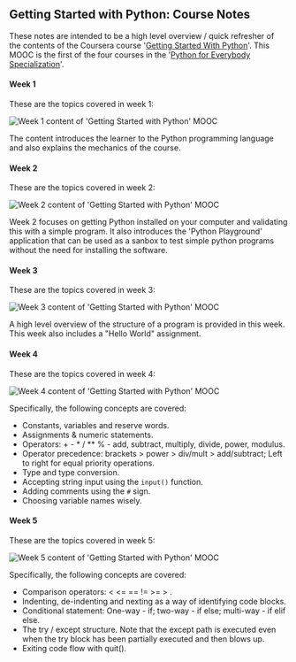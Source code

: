 ## Getting Started with Python: Course Notes

These notes are intended to be a high level overview / quick refresher of the contents of the Coursera course '[Getting Started With Python](https://www.coursera.org/learn/python/home/info)'. This MOOC is the first of the four courses in the '[Python for Everybody Specialization](https://www.coursera.org/specializations/python)'.

#### Week 1

These are the topics covered in week 1:

![Week 1 content of 'Getting Started with Python' MOOC](https://github.com/mariocpinto/0008_MOOC_Getting_Started_with_Python/blob/master/Images/Getting_Started_with_Python_Week_1_Contents.png)

The content introduces the learner to the Python programming language and also explains the mechanics of the course.

#### Week 2 

These are the topics covered in week 2:

![Week 2 content of 'Getting Started with Python' MOOC](https://github.com/mariocpinto/0008_MOOC_Getting_Started_with_Python/blob/master/Images/Getting_Started_with_Python_Week_2_Contents.png)

Week 2 focuses on getting Python installed on your computer and validating this with a simple program.
It also introduces the 'Python Playground' application that can be used as a sanbox to test simple python programs
without the need for installing the software.

#### Week 3 

These are the topics covered in week 3:

![Week 3 content of 'Getting Started with Python' MOOC](https://github.com/mariocpinto/0008_MOOC_Getting_Started_with_Python/blob/master/Images/Getting_Started_with_Python_Week_3_Contents.png)

A high level overview of the structure of a program is provided in this week. This week also includes a "Hello World" assignment.

#### Week 4

These are the topics covered in week 4:

![Week 4 content of 'Getting Started with Python' MOOC](https://github.com/mariocpinto/0008_MOOC_Getting_Started_with_Python/blob/master/Images/Getting_Started_with_Python_Week_4_Contents.png)

Specifically, the following concepts are covered:
* Constants, variables and reserve words.
* Assignments & numeric statements.
* Operators: + - * / ** % - add, subtract, multiply, divide, power, modulus.
* Operator precedence: brackets > power > div/mult > add/subtract; Left to right for equal priority operations.
* Type and type conversion.
* Accepting string input using the ```input()``` function.
* Adding comments using the ```#``` sign.
* Choosing variable names wisely.

#### Week 5

These are the topics covered in week 5:

![Week 5 content of 'Getting Started with Python' MOOC](https://github.com/mariocpinto/0008_MOOC_Getting_Started_with_Python/blob/master/Images/Getting_Started_with_Python_Week_5_Contents.png)

Specifically, the following concepts are covered:
* Comparison operators: < <= == != >= > .
* Indenting, de-indenting and nexting as a way of identifying code blocks.
* Conditional statement: One-way - if; two-way - if else; multi-way - if elif else.
* The try / except structure.
Note that the except path is executed even when the try block has been partially executed and then blows up.
* Exiting code flow with quit().


